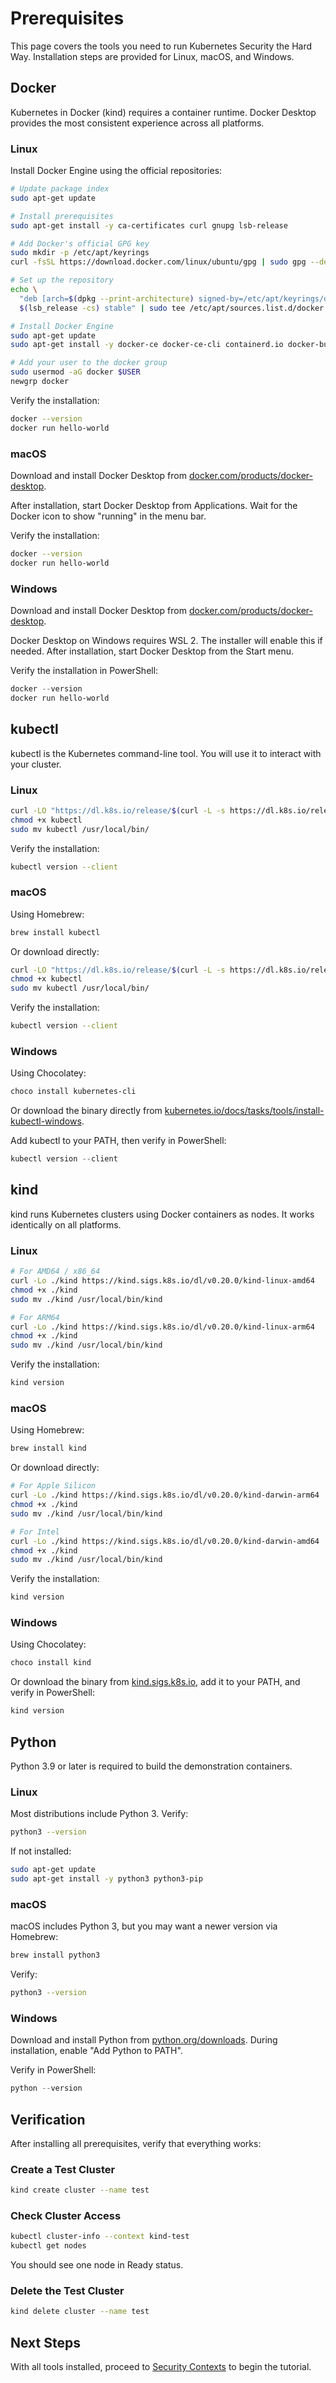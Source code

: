 # Prerequisites

This page covers the tools you need to run Kubernetes Security the Hard Way. Installation steps are provided for Linux, macOS, and Windows.

## Docker

Kubernetes in Docker (kind) requires a container runtime. Docker Desktop provides the most consistent experience across all platforms.

### Linux

Install Docker Engine using the official repositories:

```bash
# Update package index
sudo apt-get update

# Install prerequisites
sudo apt-get install -y ca-certificates curl gnupg lsb-release

# Add Docker's official GPG key
sudo mkdir -p /etc/apt/keyrings
curl -fsSL https://download.docker.com/linux/ubuntu/gpg | sudo gpg --dearmor -o /etc/apt/keyrings/docker.gpg

# Set up the repository
echo \
  "deb [arch=$(dpkg --print-architecture) signed-by=/etc/apt/keyrings/docker.gpg] https://download.docker.com/linux/ubuntu \
  $(lsb_release -cs) stable" | sudo tee /etc/apt/sources.list.d/docker.list > /dev/null

# Install Docker Engine
sudo apt-get update
sudo apt-get install -y docker-ce docker-ce-cli containerd.io docker-buildx-plugin docker-compose-plugin

# Add your user to the docker group
sudo usermod -aG docker $USER
newgrp docker
```

Verify the installation:

```bash
docker --version
docker run hello-world
```

### macOS

Download and install Docker Desktop from [docker.com/products/docker-desktop](https://www.docker.com/products/docker-desktop).

After installation, start Docker Desktop from Applications. Wait for the Docker icon to show "running" in the menu bar.

Verify the installation:

```bash
docker --version
docker run hello-world
```

### Windows

Download and install Docker Desktop from [docker.com/products/docker-desktop](https://www.docker.com/products/docker-desktop).

Docker Desktop on Windows requires WSL 2. The installer will enable this if needed. After installation, start Docker Desktop from the Start menu.

Verify the installation in PowerShell:

```powershell
docker --version
docker run hello-world
```

## kubectl

kubectl is the Kubernetes command-line tool. You will use it to interact with your cluster.

### Linux

```bash
curl -LO "https://dl.k8s.io/release/$(curl -L -s https://dl.k8s.io/release/stable.txt)/bin/linux/amd64/kubectl"
chmod +x kubectl
sudo mv kubectl /usr/local/bin/
```

Verify the installation:

```bash
kubectl version --client
```

### macOS

Using Homebrew:

```bash
brew install kubectl
```

Or download directly:

```bash
curl -LO "https://dl.k8s.io/release/$(curl -L -s https://dl.k8s.io/release/stable.txt)/bin/darwin/arm64/kubectl"
chmod +x kubectl
sudo mv kubectl /usr/local/bin/
```

Verify the installation:

```bash
kubectl version --client
```

### Windows

Using Chocolatey:

```powershell
choco install kubernetes-cli
```

Or download the binary directly from [kubernetes.io/docs/tasks/tools/install-kubectl-windows](https://kubernetes.io/docs/tasks/tools/install-kubectl-windows/).

Add kubectl to your PATH, then verify in PowerShell:

```powershell
kubectl version --client
```

## kind

kind runs Kubernetes clusters using Docker containers as nodes. It works identically on all platforms.

### Linux

```bash
# For AMD64 / x86_64
curl -Lo ./kind https://kind.sigs.k8s.io/dl/v0.20.0/kind-linux-amd64
chmod +x ./kind
sudo mv ./kind /usr/local/bin/kind

# For ARM64
curl -Lo ./kind https://kind.sigs.k8s.io/dl/v0.20.0/kind-linux-arm64
chmod +x ./kind
sudo mv ./kind /usr/local/bin/kind
```

Verify the installation:

```bash
kind version
```

### macOS

Using Homebrew:

```bash
brew install kind
```

Or download directly:

```bash
# For Apple Silicon
curl -Lo ./kind https://kind.sigs.k8s.io/dl/v0.20.0/kind-darwin-arm64
chmod +x ./kind
sudo mv ./kind /usr/local/bin/kind

# For Intel
curl -Lo ./kind https://kind.sigs.k8s.io/dl/v0.20.0/kind-darwin-amd64
chmod +x ./kind
sudo mv ./kind /usr/local/bin/kind
```

Verify the installation:

```bash
kind version
```

### Windows

Using Chocolatey:

```powershell
choco install kind
```

Or download the binary from [kind.sigs.k8s.io](https://kind.sigs.k8s.io/docs/user/quick-start#installation), add it to your PATH, and verify in PowerShell:

```powershell
kind version
```

## Python

Python 3.9 or later is required to build the demonstration containers.

### Linux

Most distributions include Python 3. Verify:

```bash
python3 --version
```

If not installed:

```bash
sudo apt-get update
sudo apt-get install -y python3 python3-pip
```

### macOS

macOS includes Python 3, but you may want a newer version via Homebrew:

```bash
brew install python3
```

Verify:

```bash
python3 --version
```

### Windows

Download and install Python from [python.org/downloads](https://www.python.org/downloads/). During installation, enable "Add Python to PATH".

Verify in PowerShell:

```powershell
python --version
```

## Verification

After installing all prerequisites, verify that everything works:

### Create a Test Cluster

```bash
kind create cluster --name test
```

### Check Cluster Access

```bash
kubectl cluster-info --context kind-test
kubectl get nodes
```

You should see one node in Ready status.

### Delete the Test Cluster

```bash
kind delete cluster --name test
```

## Next Steps

With all tools installed, proceed to [Security Contexts](../02-security-contexts/) to begin the tutorial.
